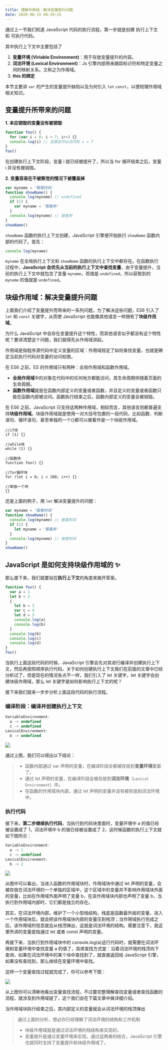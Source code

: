 ```yaml
---
title: 理解作用域：解决变量提升问题
date: 2020-06-15 09:19:25
---
```


通过上一节我们知道 JavaScript 代码的执行流程，第一步就是创建 <span class='orange'>执行上下文</span> 和 <span class='orange'>可执行代码</span>。

其中执行上下文中主要包括了

1. **变量环境 (Viriable Environment)**：用于存放变量提升的内容。
2. **词法环境 (Lexical Environment)**：Js 引擎内部用来跟踪标识符和特定变量之间的映射关系。又称之为<span class='orange'>作用域</span>。
3. **this 的绑定**

本节主要讲 `var` 的产生的变量提升缺陷以及为何引入 `let` `const`，以便梳理作用域相关知识。

## 变量提升所带来的问题

**1. 本应销毁的变量没有被销毁**

```js
function foo() {
  for (var i = 0; i < 7; i++) {}
  console.log(i) // 这里还可以访问到 i = 7
}
foo()
```

在创建执行上下文阶段，变量 i 就已经被提升了，所以当 for 循环结束之后，变量 i 并没有被销毁。

**2. 变量容易在不被察觉的情况下被覆盖掉**

```js
var myname = '极客时间'
function showName() {
  console.log(myname) // undefined
  if (1) {
    var myname = '极客邦'
  }
  console.log(myname) // 极客邦
}
showName()
```

`showName` 函数的执行上下文创建，JavaScript 引擎便开始执行 `showName` 函数内部的代码了。首先：

```js
console.log(myname)
```

`myname` 在全局执行上下文和 `showName` 函数的执行上下文中都存在。在函数执行过程中，**JavaScript 会优先从当前的执行上下文中查找变量**，由于变量提升，当前的执行上下文中就包含了变量 `myname`，而值是 `undefined`，所以获取到的 `myname` 的值就是 `undefined`。

## 块级作用域：解决变量提升问题

上面我们介绍了变量提升而带来的一系列问题，为了解决这些问题，ES6 引入了 `let` 和 `const` 关键字，从而使 JavaScript 也能像其他语言一样拥有了**块级作用域**。

为什么 JavaScript 中会存在变量提升这个特性，而其他语言似乎都没有这个特性呢？要讲清楚这个问题，我们就得先从作用域讲起。

作用域是指程序源代码中定义变量的区域：作用域规定了如何查找变量，也就是确定当前执行代码对变量的访问权限。

在 ES6 之前，ES 的作用域只有两种：全局作用域和函数作用域。

- **全局作用域**中的对象在代码中的任何地方都能访问，其生命周期伴随着页面的生命周期。
- **函数作用域**就是在函数内部定义的变量或者函数，并且定义的变量或者函数只能在函数内部被访问。函数执行结束之后，函数内部定义的变量会被销毁。

在 ES6 之前，JavaScript 只支持这两种作用域，相较而言，其他语言则都普遍支持**块级作用域**。块级作用域就是使用一对大括号包裹的一段代码，比如函数、判断语句、循环语句，甚至单独的一个{}都可以被看作是一个块级作用域。

```JS
//if块
if (1) {}

//while块
while (1) {}

//函数块
function foo() {}

//for循环块
for (let i = 0; i < 100; i++) {}

//单独一个块
{}
```

还是上面的例子，用 `let` 解决变量提升的问题：

```js
var myname = '极客时间'
function showName() {
  console.log(myname) // 极客时间
  if (1) {
    let myname = '极客邦'
  }
  console.log(myname) // 极客时间
}
showName()
```

## JavaScript 是如何支持块级作用域的 ✨

那么接下来，我们就要站在**执行上下文**的角度来揭开答案。

```js
function foo() {
  var a = 1
  let b = 2
  {
    let b = 3
    var c = 4
    let d = 5
    console.log(a)
    console.log(b)
  }
  console.log(b)
  console.log(c)
  console.log(d)
}
foo()
```

当执行上面这段代码的时候，JavaScript 引擎会先对其进行编译并创建执行上下文，然后再按照顺序执行代码，关于如何创建执行上下文我们在前面的文章中已经分析过了，但是现在的情况有点不一样，我们引入了 let 关键字，let 关键字会创建块级作用域，那么 let 关键字是如何影响执行上下文的呢？

接下来我们就来一步步分析上面这段代码的执行流程。

### 编译阶段：编译并创建执行上下文

```js
VariableEnvironment:
  a -> undefined
  c -> undefined
LexicalEnvironment:
  b -> undefined
```

![](https://gitee.com/alvin0216/cdn/raw/master/img/browser/js/scope/3.png)

通过上图，我们可以得出以下结论：

<blockquote class='box'>

- 函数内部通过 var 声明的变量，在编译阶段全都被存放到**变量环境**里面了。
- 通过 let 声明的变量，在编译阶段会被存放到**词法环境**（`Lexical Environment`）中。
- 在函数的作用域块内部，通过 let 声明的变量并没有被存放到词法环境中。

</blockquote>

### 执行代码

接下来，**第二步继续执行代码**，当执行到代码块里面时，变量环境中 a 的值已经被设置成了 1，词法环境中 b 的值已经被设置成了 2，这时候函数的执行上下文就如下图所示：

```js
VariableEnvironment:
  a -> 1
  c -> undefined
LexicalEnvironment:
  b -> 2
```

![](https://gitee.com/alvin0216/cdn/raw/master/img/browser/js/scope/4.png)

从图中可以看出，当进入函数的作用域块时，作用域块中通过 let 声明的变量，会被存放在词法环境的一个单独的区域中，这个区域中的变量并不影响作用域块外面的变量，比如在作用域外面声明了变量 b，在该作用域块内部也声明了变量 b，当执行到作用域内部时，它们都是独立的存在。

其实，在词法环境内部，维护了一个小型栈结构，栈底是函数最外层的变量，进入一个作用域块后，就会把该作用域块内部的变量压到栈顶；当作用域执行完成之后，该作用域的信息就会从栈顶弹出，这就是词法环境的结构。需要注意下，我这里所讲的变量是指通过 let 或者 const 声明的变量。

再接下来，当执行到作用域块中的 console.log(a)这行代码时，就需要在词法环境和变量环境中查找变量 a 的值了，具体查找方式是：沿着词法环境的栈顶向下查询，如果在词法环境中的某个块中查找到了，就直接返回给 JavaScript 引擎，如果没有查找到，那么继续在变量环境中查找。

这样一个变量查找过程就完成了，你可以参考下图：

![](https://gitee.com/alvin0216/cdn/raw/master/img/browser/js/scope/5.png)

从上图你可以清晰地看出变量查找流程，不过要完整理解查找变量或者查找函数的流程，就涉及到作用域链了，这个我们会在下篇文章中做详细介绍。

当作用域块执行结束之后，其内部定义的变量就会从词法环境的栈顶弹出

<blockquote class='box'>

通过上面的分析，想必你已经理解了词法环境的结构和工作机制

- 块级作用域就是通过词法环境的栈结构来实现的，
- 变量提升是通过变量环境来实现，通过这两者的结合，JavaScript 引擎也就同时支持了变量提升和块级作用域了。

</blockquote>
